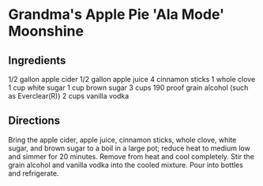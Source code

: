 # Grandma's Apple Pie 'Ala Mode' Moonshine

## Ingredients
1/2 gallon apple cider
1/2 gallon apple juice
4 cinnamon sticks
1 whole clove
1 cup white sugar
1 cup brown sugar
3 cups 190 proof grain alcohol (such as Everclear(R))
2 cups vanilla vodka

## Directions
Bring the apple cider, apple juice, cinnamon sticks, whole clove, white sugar, and brown sugar to a boil in a large pot; reduce heat to medium low and simmer for 20 minutes. Remove from heat and cool completely.
Stir the grain alcohol and vanilla vodka into the cooled mixture. Pour into bottles and refrigerate.